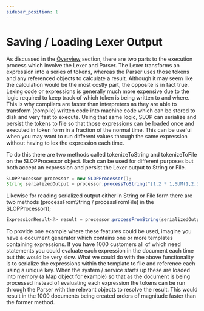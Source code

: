 ```yaml
---
sidebar_position: 1
---
```


# Saving / Loading Lexer Output
As discussed in the [Overview](#overview) section, there are two parts to the execution process which involve the
Lexer and Parser. The Lexer transforms an expression into a series of tokens, whereas the Parser uses those tokens
and any referenced objects to calculate a result. Although it may seem like the calculation would be the most costly
part, the opposite is in fact true. Lexing code or expressions is generally much more expensive due to the logic 
required to keep track of which token is being written to and where. This is why compilers are faster than 
interpreters as they are able to transform (compile) written code into machine code which can be stored to disk and
very fast to execute. Using that same logic, SLOP can serialize and persist the tokens to file so that those expressions
can be loaded once and executed in token form in a fraction of the normal time. This can be useful when you may want
to run different values through the same expression without having to lex the expression each time.

To do this there are two methods called tokenizeToString and tokenizeToFile on the SLOPProcessor object. Each can 
be used for different purposes but both accept an expression and persist the Lexer output to String or File.
```java
SLOPProcessor processor = new SLOPProcessor();
String serializedOutput = processor.processToString("[1,2 * 1,SUM(1,2,3) + 1]");
```
Likewise for reading serialized output either in String or File form there are two methods (processFromString / 
processFromFile) in the SLOPProcessor();
```java
ExpressionResult<?> result = processor.processFromString(serializedOutput);
```
To provide one example where these features could be used, imagine you have a document generator which contains
one or more templates containing expressions. If you have 1000 customers all of which need statements you could
evaluate each expression in the document each time but this would be very slow. What we could do with the above
functionality is to serialize the expressions within the template to file and reference each using a unique key. 
When the system / service starts up these are loaded into memory (a Map object for example) so that as the document
is being processed instead of evaluating each expression the tokens can be run through the Parser with the relevant
objects to resolve the result. This would result in the 1000 documents being created orders of magnitude faster
than the former method.